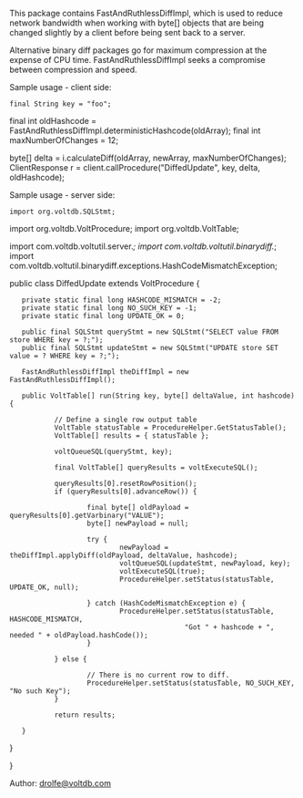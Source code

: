 This package contains FastAndRuthlessDiffImpl, which is used to reduce network bandwidth when working with byte[] objects that are being changed slightly by a client before being sent back to a server.

Alternative binary diff packages go for maximum compression at the expense of CPU time. FastAndRuthlessDiffImpl seeks a compromise between compression and speed.

Sample usage - client side:

 
 	final String key = "foo";
 final int oldHashcode = FastAndRuthlessDiffImpl.deterministicHashcode(oldArray);
 final int maxNumberOfChanges = 12;
 
 byte[] delta = i.calculateDiff(oldArray, newArray, maxNumberOfChanges);
 ClientResponse r = client.callProcedure("DiffedUpdate", key, delta, oldHashcode); 
 
Sample usage - server side:
 
 	import org.voltdb.SQLStmt;

 import org.voltdb.VoltProcedure;
 import org.voltdb.VoltTable;

 import com.voltdb.voltutil.server.*;
 import com.voltdb.voltutil.binarydiff.*;
 import com.voltdb.voltutil.binarydiff.exceptions.HashCodeMismatchException;

 public class DiffedUpdate extends VoltProcedure {

       private static final long HASHCODE_MISMATCH = -2;
       private static final long NO_SUCH_KEY = -1;
       private static final long UPDATE_OK = 0;

       public final SQLStmt queryStmt = new SQLStmt("SELECT value FROM store WHERE key = ?;");
       public final SQLStmt updateStmt = new SQLStmt("UPDATE store SET value = ? WHERE key = ?;");

       FastAndRuthlessDiffImpl theDiffImpl = new FastAndRuthlessDiffImpl();

       public VoltTable[] run(String key, byte[] deltaValue, int hashcode) {

               // Define a single row output table
               VoltTable statusTable = ProcedureHelper.GetStatusTable();
               VoltTable[] results = { statusTable };

               voltQueueSQL(queryStmt, key);

               final VoltTable[] queryResults = voltExecuteSQL();

               queryResults[0].resetRowPosition();
               if (queryResults[0].advanceRow()) {

                       final byte[] oldPayload = queryResults[0].getVarbinary("VALUE");
                       byte[] newPayload = null;

                       try {
                               newPayload = theDiffImpl.applyDiff(oldPayload, deltaValue, hashcode);
                               voltQueueSQL(updateStmt, newPayload, key);
                               voltExecuteSQL(true);
                               ProcedureHelper.setStatus(statusTable, UPDATE_OK, null);

                       } catch (HashCodeMismatchException e) {
                               ProcedureHelper.setStatus(statusTable, HASHCODE_MISMATCH,
                                               "Got " + hashcode + ", needed " + oldPayload.hashCode());
                       }

               } else {

                       // There is no current row to diff.
                       ProcedureHelper.setStatus(statusTable, NO_SUCH_KEY, "No such Key");
               }

               return results;

       }

 }
 
} 
 
Author:
drolfe@voltdb.com

